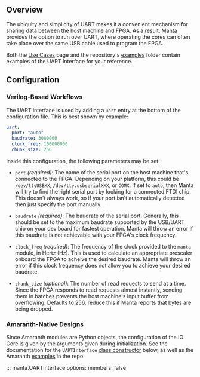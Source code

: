 ## Overview

The ubiquity and simplicity of UART makes it a convenient mechanism for sharing data between the host machine and FPGA. As a result, Manta provides the option to run over UART, where operating the cores can often take place over the same USB cable used to program the FPGA.

Both the [Use Cases](../use_cases) page and the repository's [examples](https://github.com/fischermoseley/manta/tree/main/examples) folder contain examples of the UART Interface for your reference.

## Configuration

### Verilog-Based Workflows

The UART interface is used by adding a `uart` entry at the bottom of the configuration file. This is best shown by example:

```yaml
uart:
  port: "auto"
  baudrate: 3000000
  clock_freq: 100000000
  chunk_size: 256
```
Inside this configuration, the following parameters may be set:

- `port` _(required)_: The name of the serial port on the host machine that's connected to the FPGA. Depending on your platform, this could be `/dev/ttyUSBXX`, `/dev/tty.usbserialXXX`, or `COMX`. If set to `auto`, then Manta will try to find the right serial port by looking for a connected FTDI chip. This doesn't always work, so if your port isn't automatically detected then just specify the port manually.

- `baudrate` _(required)_: The baudrate of the serial port. Generally, this should be set to the maximum baudrate supported by the USB/UART chip on your dev board for fastest operation. Manta will throw an error if this baudrate is not achievable with your FPGA's clock frequency.

- `clock_freq` _(required)_: The frequency of the clock provided to the `manta` module, in Hertz (Hz). This is used to calculate an appropriate prescaler onboard the FPGA to acheive the desired baudrate. Manta will throw an error if this clock frequency does not allow you to achieve your desired baudrate.

- `chunk_size` _(optional)_: The number of read requests to send at a time. Since the FPGA responds to read requests almost instantly, sending them in batches prevents the host machine's input buffer from overflowing. Defaults to 256, reduce this if Manta reports that bytes are being dropped.

### Amaranth-Native Designs

Since Amaranth modules are Python objects, the configuration of the IO Core is given by the arguments given during initialization. See the documentation for the `UARTInterface` [class constructor](#manta.UARTInterface) below, as well as the Amaranth [examples](https://github.com/fischermoseley/manta/tree/main/examples/amaranth) in the repo.

::: manta.UARTInterface
    options:
      members: false